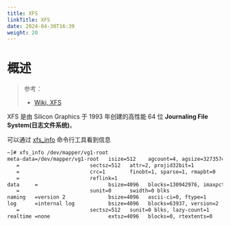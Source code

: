```yaml
---
title: XFS
linkTitle: XFS
date: 2024-04-30T16:39
weight: 20
---
```


# 概述

> 参考：
>
> - [Wiki, XFS](https://en.wikipedia.org/wiki/XFS)

XFS 是由 Silicon Graphics 于 1993 年创建的高性能 64 位 **Journaling File System(日志文件系统)**。

可以通过 [xfs_info](/docs/1.操作系统/Linux%20管理/Linux%20系统管理工具/磁盘与文件系统管理工具/文件系统管理工具.md#xfs_info) 命令行工具看到信息

```bash
~]# xfs_info /dev/mapper/vg1-root
meta-data=/dev/mapper/vg1-root   isize=512    agcount=4, agsize=32735744 blks
   =                       sectsz=512   attr=2, projid32bit=1
   =                       crc=1        finobt=1, sparse=1, rmapbt=0
   =                       reflink=1
data     =                       bsize=4096   blocks=130942976, imaxpct=25
   =                       sunit=0      swidth=0 blks
naming   =version 2              bsize=4096   ascii-ci=0, ftype=1
log      =internal log           bsize=4096   blocks=63937, version=2
   =                       sectsz=512   sunit=0 blks, lazy-count=1
realtime =none                   extsz=4096   blocks=0, rtextents=0
```

